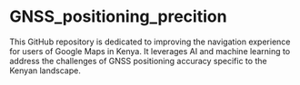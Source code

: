 # GNSS_positioning_precition
This GitHub repository is dedicated to improving the navigation experience for users of Google Maps in Kenya. It leverages AI and machine learning to address the challenges of GNSS positioning accuracy specific to the Kenyan landscape.

